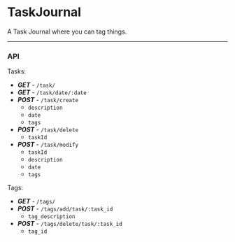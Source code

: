 # TaskJournal
A Task Journal where you can tag things.

---

### API

Tasks:
- ***GET*** - `/task/`  
- ***GET*** - `/task/date/:date`  
- ***POST*** - `/task/create`
  + `description`
  + `date`
  + `tags`
- ***POST*** - `/task/delete`  
  + `taskId`
- ***POST*** - `/task/modify`  
  + `taskId`
  + `description`
  + `date`
  + `tags`

Tags:
- ***GET*** - `/tags/`  
- ***POST*** - `/tags/add/task/:task_id`
  + `tag_description`
- ***POST*** - `/tags/delete/task/:task_id`
  + `tag_id`
